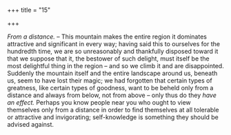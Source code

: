 +++
title = "15"

+++

*From a distance.* – This mountain makes the entire region it dominates attractive and significant in every way; having said this to ourselves for the hundredth time, we are so unreasonably and thankfully disposed toward it that we suppose that it, the bestower of such delight, must itself be the most delightful thing in the region – and so we climb it and are disappointed. Suddenly the mountain itself and the entire landscape around us, beneath us, seem to have lost their magic; we had forgotten that certain types of greatness, like certain types of goodness, want to be beheld only from a distance and always from below, not from above – only thus do they *have an effect.* Perhaps you know people near you who ought to view themselves only from a distance in order to find themselves at all tolerable or attractive and invigorating; self-knowledge is something they should be advised against.


